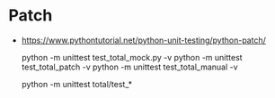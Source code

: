 # Patch

- https://www.pythontutorial.net/python-unit-testing/python-patch/

    python -m unittest test_total_mock.py -v
    python -m unittest test_total_patch -v
    python -m unittest test_total_manual -v

    python -m unittest total/test_*